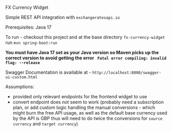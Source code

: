 FX Currency Widget

Simple REST API integration with `exchangeratesapi.io`

Prerequisites: Java 17

To run - checkout this project and at the base directory `fx-currency-widget` run `mvn spring-boot:run`

__You must have Java 17 set as your Java version so Maven picks up the correct version to avoid getting the error ` Fatal error compiling: invalid flag: --release`__

Swagger Documentation is available at - `http://localhost:8080/swagger-ui-custom.html`

Assumptions:

- provided only relevant endpoints for the frontend widget to use
- convert endpoint does not seem to work (probably need a subscription plan, or add custom logic handling the manual conversions - which might burn the free API usage, as well as the default base currency used by the API is GBP thus will need to do twice the conversions for `source currency` and `target currency`)
